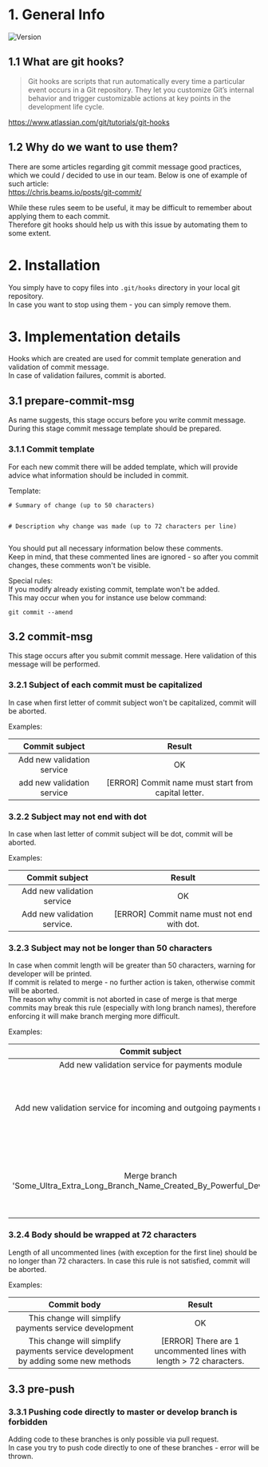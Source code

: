 # 1. General Info
![Version](https://img.shields.io/badge/version-1.1-blue?style=for-the-badge)
## 1.1 What are git hooks?
> Git hooks are scripts that run automatically every time a particular event occurs in a Git repository. 
They let you customize Git’s internal behavior and trigger customizable actions at key points in the development life cycle.

https://www.atlassian.com/git/tutorials/git-hooks

## 1.2 Why do we want to use them?
There are some articles regarding git commit message good practices, which we could / decided to use in our team.
Below is one of example of such article:   
https://chris.beams.io/posts/git-commit/  

While these rules seem to be useful, it may be difficult to remember about applying them to each commit.  
Therefore git hooks should help us with this issue by automating them to some extent.

# 2. Installation
You simply have to copy files into `.git/hooks` directory in your local git repository.  
In case you want to stop using them - you can simply remove them.

# 3. Implementation details
Hooks which are created are used for commit template generation and validation of commit message.  
In case of validation failures, commit is aborted.
## 3.1 prepare-commit-msg
As name suggests, this stage occurs before you write commit message.  
During this stage commit message template should be prepared.
### 3.1.1 Commit template
For each new commit there will be added template, which will provide advice what information should be included in commit.

Template:
```
# Summary of change (up to 50 characters)


# Description why change was made (up to 72 characters per line)


```
You should put all necessary information below these comments.  
Keep in mind, that these commented lines are ignored - so after you commit changes, these comments won't be visible.


Special rules:  
If you modify already existing commit, template won't be added.  
This may occur when you for instance use below command:   

`git commit --amend`
## 3.2 commit-msg
This stage occurs after you submit commit message. Here validation of this message will be performed.
### 3.2.1 Subject of each commit must be capitalized
In case when first letter of commit subject won't be capitalized, commit will be aborted.

Examples:

|Commit subject|Result|
|:---:|:---:|
|Add new validation service|OK|
|add new validation service|[ERROR] Commit name must start from capital letter.|

### 3.2.2 Subject may not end with dot
In case when last letter of commit subject will be dot, commit will be aborted.

Examples:

|Commit subject|Result|
|:---:|:---:|
|Add new validation service|OK|
|Add new validation service.|[ERROR] Commit name must not end with dot.|

### 3.2.3 Subject may not be longer than 50 characters
In case when commit length will be greater than 50 characters, warning for developer will be printed.  
If commit is related to merge - no further action is taken, otherwise commit will be aborted.  
The reason why commit is not aborted in case of merge is that merge commits may break this rule 
(especially with long branch names), therefore enforcing it will make branch merging more difficult.  

Examples:

|Commit subject|Result|
|:---:|:---:|
|Add new validation service for payments module|OK|
|Add new validation service for incoming and outgoing payments module|[ERROR] Subject is too long (Must be 50 characters at most).|
|Merge branch 'Some_Ultra_Extra_Long_Branch_Name_Created_By_Powerful_Developer'|[WARNING] Subject is too long (expected max length: 50, actual: 79).|

### 3.2.4 Body should be wrapped at 72 characters
Length of all uncommented lines (with exception for the first line) should be no longer than 72 characters.
In case this rule is not satisfied, commit will be aborted.

Examples:

|Commit body|Result|
|:---:|:---:|
|This change will simplify payments service development|OK|
|This change will simplify payments service development by adding some new methods|[ERROR] There are 1 uncommented lines with length > 72 characters.|

## 3.3 pre-push
### 3.3.1 Pushing code directly to master or develop branch is forbidden
Adding code to these branches is only possible via pull request.  
In case you try to push code directly to one of these branches - error will be thrown.